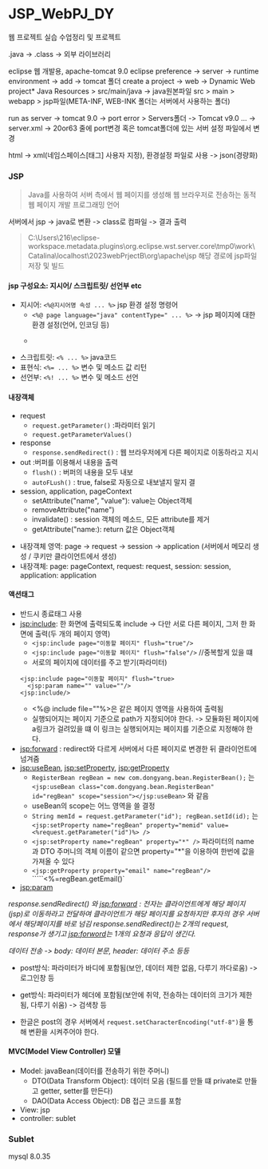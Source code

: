 # JSP_WebPJ_DY
웹 프로젝트 실습 수업정리 및 프로젝트

.java -> .class -> 외부 라이브러리

eclipse 웹 개발용, apache-tomcat 9.0
eclipse preference -> server -> runtime environment -> add -> tomcat 폴더
create a project -> web -> Dynamic Web project*
Java Resources > src/main/java -> java원본파일
src > main > webapp > jsp파일(META-INF, WEB-INK 폴더는 서버에서 사용하는 폴더)

run as server -> tomcat 9.0 -> port error > Servers폴더 -> Tomcat v9.0 ... -> server.xml -> 20or63 줄에 port변경
혹은 tomcat폴더에 있는 서버 설정 파일에서 변경

html -> xml(네임스페이스[태그] 사용자 지정), 환경설정 파일로 사용 -> json(경량화)

### JSP
> Java를 사용하여 서버 측에서 웹 페이지를 생성해 웹 브라우저로 전송하는 동적 웹 페이지 개발 프로그래밍 언어

서버에서 jsp -> java로 변환 -> class로 컴파일 -> 결과 출력
 > C:\Users\216\eclipse-workspace\.metadata\.plugins\org.eclipse.wst.server.core\tmp0\work\Catalina\localhost\2023webPrjectB\org\apache\jsp
해당 경로에 jsp파일 저장 및 빌드

#### jsp 구성요소: 지시어/ 스크립트릿/ 선언부 etc
- 지시어: ```<%@지시어명 속성 ... %>``` jsp 환경 설정 명령어
   - ```<%@ page language="java" contentType=" ... %>``` -> jsp 페이지에 대한 환경 설정(언어, 인코딩 등)
   - ```<%@ include file="top.jsp"%> -> 페이지에 포함
- 스크립트릿: ```<% ... %>``` java코드
- 표현식: ```<%= ... %>``` 변수 및 메소드 값 리턴
- 선언부: ```<%! ... %>``` 변수 및 메소드 선언

#### 내장객체
- request
   - ```request.getParameter()``` :파라미터 읽기
   - ```request.getParameterValues()```
- response
   - ```response.sendRedirect()``` : 웹 브라우저에게 다른 페이지로 이동하라고 지시
- out :버퍼를 이용해서 내용을 출력
   - ```flush()``` : 버퍼의 내용을 모두 내보
   -  ```autoFLush()``` : true, false로 자동으로 내보낼지 말지 결
- session, application, pageContext
   - setAttribute("name", "value"): value는 Object객체
   - removeAttribute("name")
   - invalidate() : session 객체의 메소드, 모든 attribute를 제거
   - getAttribute("name:): return 값은 Object객체

* 내장객체 영역: page -> request -> session -> application (서버에서 메모리 생성 / 쿠키만 클라이언트에서 생성)
* 내장객체: page: pageContext, request: request, session: session, application: application

#### 액션태그
- 반드시 종료태그 사용
- <jsp:include>: 한 화면에 출력되도록 include -> 다만 서로 다른 페이지, 그저 한 화면에 출력(두 개의 페이지 영역)
   - ```<jsp:include page="이동할 페이지" flush="true"/>```
   - ```<jsp:include page="이동할 페이지" flush="false"/>``` //중복할게 있을 떄
   - 서로의 페이지에 데이터를 주고 받기(파라미터)
   ```
   <jsp:include page="이동할 페이지" flush="true>
     <jsp:param name="" value=""/>
   <jsp:include/>
   ```
   * <%@ include file=""%>은 같은 페이지 영역을 사용하여 출력됨
   * 실행되어지는 페이지 기준으로 path가 지정되어야 한다. -> 모듈화된 페이지에 a링크가 걸려있을 떄 이 링크는 실행되어지는 페이지를 기준으로 지정해야 한다.
- <jsp:forward> : redirect와 다르게 서버에서 다른 페이지로 변경한 뒤 클라이언트에 넘겨줌
- <jsp:useBean>, <jsp:setProperty>, <jsp:getProperty>
   - ```RegisterBean regBean = new com.dongyang.bean.RegisterBean();``` 는 ```<jsp:useBean class="com.dongyang.bean.RegisterBean" id="regBean" scope="session"></jsp:useBean>``` 와 같음
   - useBean의 scope는 어느 영역을 쓸 결정
   - ```String memId = request.getParameter("id"); regBean.setId(id);``` 는 ```<jsp:setProperty name="regBean" property="memid" value=<%request.getParameter("id")%> />```
   - ```<jsp:setProperty name="regBean" property="*" />``` 파라미터의 name과 DTO 주머니의 객체 이름이 같으면 property="*"을 이용하여 한번에 값을 가져올 수 있다
   - ```<jsp:getProperty property="email" name="regBean"/>``` `````<%=regBean.getEmail()`
- <jsp:param>

_response.sendRedirect() 와 <jsp:forward> : 전자는 클라이언트에게 해당 페이지(jsp)로 이동하라고 전달하여 클라이언트가 해당 페이지를 요청하지만 후자의 경우 서버에서 해당페이지를 바로 넘김_
_response.sendRedirect()는 2개의 request, response가 생기고 <jsp:forword>는 1개의 요청과 응답이 생긴다._

_데이터 전송 -> body: 데이터 본문, header: 데이터 주소 등등_
* post방식: 파라미터가 바디에 포함됨(보안, 데이터 제한 없음, 다루기 까다로움) -> 로그인창 등
* get방식: 파라미터가 헤더에 포함됨(보안에 취약, 전송하는 데이터의 크기가 제한 됨, 다루기 쉬움) -> 검색창 등

* 한글은 post의 경우 서버에서 ```request.setCharacterEncoding("utf-8")```을 통해 변환을 시켜주어야 한다.

#### MVC(Model View Controller) 모델
- Model: javaBean(데이터를 전송하기 위한 주머니)
   - DTO(Data Transform Object): 데이터 모음 (필드를 만들 떄 private로 만들고 getter, setter를 만든다)
   - DAO(Data Access Object): DB 접근 코드를 포함
- View: jsp
- controller: sublet

### Sublet

mysql
8.0.35
